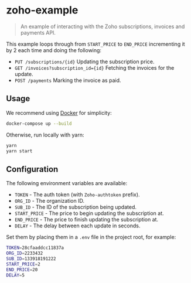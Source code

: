 # zoho-example

> An example of interacting with the Zoho subscriptions, invoices and payments API.

This example loops through from `START_PRICE` to `END_PRICE` incrementing it by 2 each time and doing the following:

* `PUT /subscriptions/{id}` Updating the subscription price.
* `GET /invoices?subscription_id={id}` Fetching the invoices for the update.
* `POST /payments` Marking the invoice as paid.

## Usage

We recommend using [Docker](https://docs.docker.com/install/) for simplicity:

```bash
docker-compose up --build
```
Otherwise, run locally with yarn:

```bash
yarn
yarn start
```

## Configuration

The following environment variables are available:

* `TOKEN` - The auth token (with `Zoho-authtoken` prefix).
* `ORG_ID` - The organization ID.
* `SUB_ID` - The ID of the subscription being updated.
* `START_PRICE` - The price to begin updating the subscription at.
* `END_PRICE` - The price to finish updating the subscription at.
* `DELAY` - The delay between each update in seconds.

Set them by placing them in a `.env` file in the project root, for example:

```bash
TOKEN=28cfaaddcc11837a
ORG_ID=2233432
SUB_ID=133918191222
START_PRICE=2
END_PRICE=20
DELAY=5
```
